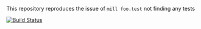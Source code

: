 This repository reproduces the issue of `mill foo.test` not finding any tests

[![Build Status](https://travis-ci.org/nicosmaris/HelloDockerScalaSbt.svg?branch=master)](https://travis-ci.org/nicosmaris/HelloDockerScalaSbt)

